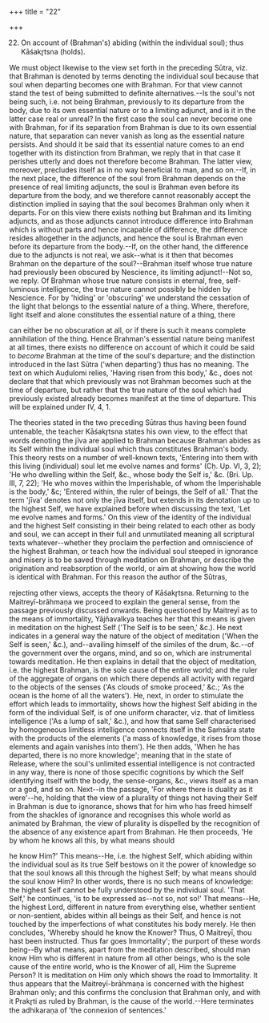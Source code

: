 +++
title = "22"

+++


22. On account of (Brahman's) abiding (within the individual soul); thus Kāśakr̥tsna (holds).

We must object likewise to the view set forth in the preceding Sūtra, viz. that Brahman is denoted by terms denoting the individual soul because that soul when departing becomes one with Brahman. For that view cannot stand the test of being submitted to definite alternatives.--Is the soul's not being such, i.e. not being Brahman, previously to its departure from the body, due to its own essential nature or to a limiting adjunct, and is it in the latter case real or unreal? In the first case the soul can never become one with Brahman, for if its separation from Brahman is due to its own essential nature, that separation can never vanish as long as the essential nature persists. And should it be said that its essential nature comes to an end together with its distinction from Brahman, we reply that in that case it perishes utterly and does not therefore become Brahman. The latter view, moreover, precludes itself as in no way beneficial to man, and so on.--If, in the next place, the difference of the soul from Brahman depends on the presence of real limiting adjuncts, the soul is Brahman even before its departure from the body, and we therefore cannot reasonably accept the distinction implied in saying that the soul becomes Brahman only when it departs. For on this view there exists nothing but Brahman and its limiting adjuncts, and as those adjuncts cannot introduce difference into Brahman which is without parts and hence incapable of difference, the difference resides altogether in the adjuncts, and hence the soul is Brahman even before its departure from the body.--If, on the other hand, the difference due to the adjuncts is not real, we ask--what is it then that becomes Brahman on the departure of the soul?--Brahman itself whose true nature had previously been obscured by Nescience, its limiting adjunct!--Not so, we reply. Of Brahman whose true nature consists in eternal, free, self-luminous intelligence, the true nature cannot possibly be hidden by Nescience. For by 'hiding' or 'obscuring' we understand the cessation of the light that belongs to the essential nature of a thing. Where, therefore, light itself and alone constitutes the essential nature of a thing, there

can either be no obscuration at all, or if there is such it means complete annihilation of the thing. Hence Brahman's essential nature being manifest at all times, there exists no difference on account of which it could be said to _become_ Brahman at the time of the soul's departure; and the distinction introduced in the last Sūtra ('when departing') thus has no meaning. The text on which Auḍulomi relies, 'Having risen from this body,' &c., does not declare that that which previously was not Brahman becomes such at the time of departure, but rather that the true nature of the soul which had previously existed already becomes manifest at the time of departure. This will be explained under IV, 4, 1.

The theories stated in the two preceding Sūtras thus having been found untenable, the teacher Kāśakr̥tsna states his own view, to the effect that words denoting the jīva are applied to Brahman because Brahman abides as its Self within the individual soul which thus constitutes Brahman's body. This theory rests on a number of well-known texts, 'Entering into them with this living (individual) soul let me evolve names and forms' (Cḥ. Up. VI, 3, 2); 'He who dwelling within the Self, &c., whose body the Self is,' &c. (Bri. Up. III, 7, 22); 'He who moves within the Imperishable, of whom the Imperishable is the body,' &c; 'Entered within, the ruler of beings, the Self of all.' That the term 'jīva' denotes not only the jīva itself, but extends in its denotation up to the highest Self, we have explained before when discussing the text, 'Let me evolve names and forms.' On this view of the identity of the individual and the highest Self consisting in their being related to each other as body and soul, we can accept in their full and unmutilated meaning all scriptural texts whatever--whether they proclaim the perfection and omniscience of the highest Brahman, or teach how the individual soul steeped in ignorance and misery is to be saved through meditation on Brahman, or describe the origination and reabsorption of the world, or aim at showing how the world is identical with Brahman. For this reason the author of the Sūtras,

rejecting other views, accepts the theory of Kāśakr̥tsna. Returning to the Maitreyī-brāhmaṇa we proceed to explain the general sense, from the passage previously discussed onwards. Being questioned by Maitreyī as to the means of immortality, Yājñavalkya teaches her that this means is given in meditation on the highest Self ('The Self is to be seen,' &c.). He next indicates in a general way the nature of the object of meditation ('When the Self is seen,' &c.), and--availing himself of the similes of the drum, &c.--of the government over the organs, mind, and so on, which are instrumental towards meditation. He then explains in detail that the object of meditation, i.e. the highest Brahman, is the sole cause of the entire world; and the ruler of the aggregate of organs on which there depends all activity with regard to the objects of the senses ('As clouds of smoke proceed,' &c.; 'As the ocean is the home of all the waters'). He, next, in order to stimulate the effort which leads to immortality, shows how the highest Self abiding in the form of the individual Self, is of one uniform character, viz. that of limitless intelligence ('As a lump of salt,' &c.), and how that same Self characterised by homogeneous limitless intelligence connects itself in the Saṁsāra state with the products of the elements ('a mass of knowledge, it rises from those elements and again vanishes into them'). He then adds, 'When he has departed, there is no more knowledge'; meaning that in the state of Release, where the soul's unlimited essential intelligence is not contracted in any way, there is none of those specific cognitions by which the Self identifying itself with the body, the sense-organs, &c., views itself as a man or a god, and so on. Next--in the passage, 'For where there is duality as it were'--he, holding that the view of a plurality of things not having their Self in Brahman is due to ignorance, shows that for him who has freed himself from the shackles of ignorance and recognises this whole world as animated by Brahman, the view of plurality is dispelled by the recognition of the absence of any existence apart from Brahman. He then proceeds, 'He by whom he knows all this, by what means should

he know Him?' This means--He, i.e. the highest Self, which abiding within the individual soul as its true Self bestows on it the power of knowledge so that the soul knows all this through the highest Self; by what means should the soul know Him? In other words, there is no such means of knowledge: the highest Self cannot be fully understood by the individual soul. 'That Self,' he continues, 'is to be expressed as--not so, not so!' That means--He, the highest Lord, different in nature from everything else, whether sentient or non-sentient, abides within all beings as their Self, and hence is not touched by the imperfections of what constitutes his body merely. He then concludes, 'Whereby should he know the Knower? Thus, O Maitreyī, thou hast been instructed. Thus far goes Immortality'; the purport of these words being--By what means, apart from the meditation described, should man know Him who is different in nature from all other beings, who is the sole cause of the entire world, who is the Knower of all, Him the Supreme Person? It is meditation on Him only which shows the road to Immortality. It thus appears that the Maitreyī-brāhmaṇa is concerned with the highest Brahman only; and this confirms the conclusion that Brahman only, and with it Prakr̥ti as ruled by Brahman, is the cause of the world.--Here terminates the adhikaraṇa of 'the connexion of sentences.'

